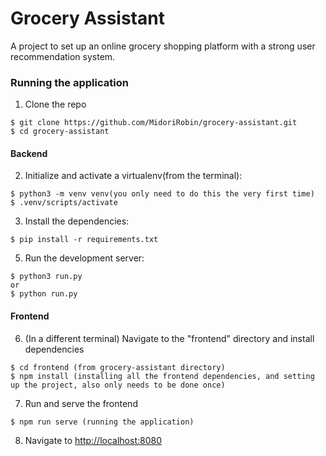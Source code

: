 # Grocery Assistant
A project to set up an online grocery shopping platform with a strong user recommendation system.


### Running the application

1. Clone the repo
  ```
  $ git clone https://github.com/MidoriRobin/grocery-assistant.git
  $ cd grocery-assistant
  ```

#### Backend

2. Initialize and activate a virtualenv(from the terminal):
  ```
  $ python3 -m venv venv(you only need to do this the very first time)
  $ .venv/scripts/activate
  ```

3. Install the dependencies:
  ```
  $ pip install -r requirements.txt
  ```

5. Run the development server:
  ```
  $ python3 run.py
  or
  $ python run.py
  ```


#### Frontend

6. (In a different terminal) Navigate to the "frontend" directory and install dependencies 
  ```
  $ cd frontend (from grocery-assistant directory)
  $ npm install (installing all the frontend dependencies, and setting up the project, also only needs to be done once)
  ```
  
7. Run and serve the frontend
  ```
  $ npm run serve (running the application)
  ```

8. Navigate to [http://localhost:8080](http://localhost:8080)
